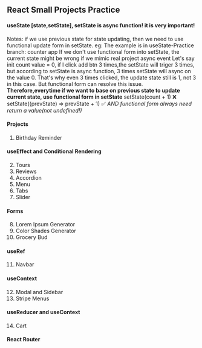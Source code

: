 ## React Small Projects Practice

#### useState [state,setState], setState is async function! it is very important!

Notes: if we use previous state for state updating, then we need to use functional update form in setState.
eg: The example is in useState-Practice branch: counter app
If we don't use functional form into setState, the current state might be wrong if we mimic real project async event
Let's say init count value = 0, if I click add btn 3 times,the setState will triger 3 times, but according to setState is async function, 3 times setState will async on the value 0.
That's why even 3 times clicked, the update state still is 1, not 3 in this case.
But functional form can resolve this issue.
**Therefore,everytime if we want to base on previous state to update current state, use functional form in setState**
setState(count + 1) ❌  
setState((prevState) => prevState + 1) ✅ _AND functional form always need return a value(not undefined!)_

#### Projects

1. Birthday Reminder

#### useEffect and Conditional Rendering

2. Tours
3. Reviews
4. Accordion
5. Menu
6. Tabs
7. Slider

#### Forms

8. Lorem Ipsum Generator
9. Color Shades Generator
10. Grocery Bud

#### useRef

11. Navbar

#### useContext

12. Modal and Sidebar
13. Stripe Menus

#### useReducer and useContext

14. Cart

#### React Router

